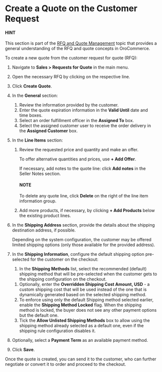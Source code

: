 <a id="quote-create-from-rfq"></a>

# Create a Quote on the Customer Request

<!-- begin_create_from_rqf -->

#### HINT
This section is part of the [RFQ and Quote Management](../../../../concept-guides/customers-sales/rfq-quotes/index.md#concept-guide-rfq-quotes) topic that provides a general understanding of the RFQ and quote concepts in OroCommerce.

To create a new quote from the customer request for quote (RFQ):

1. Navigate to **Sales > Requests for Quote** in the main menu.
2. Open the necessary RFQ by clicking on the respective line.
3. Click **Create Quote**.
   <!-- image New Quote > General -->
4. In the **General** section:
   1. Review the information provided by the customer.
   2. Enter the quote expiration information in the **Valid Until** date and time boxes.
   3. Select an order fulfillment officer in the **Assigned To** box.
   4. Select the assigned customer user to receive the order delivery in the **Assigned Customer** box.

   <!-- image New Quote > Line Items (filled) -->
5. In the **Line Items** section:
   1. Review the requested price and quantity and make an offer.
      <!-- image Sample offer. -->

      To offer alternative quantities and prices, use **+ Add Offer**.
      <!-- image Add Offer -->

      If necessary, add notes to the quote line: click **Add notes** in the Seller Notes section.
      <!-- image Notes -->

      #### NOTE
      To delete any quote line, click **Delete** on the right of the line item information group.

      <!-- image Delete? -->
   2. Add more products, if necessary, by clicking **+ Add Products** below the existing product lines.

   > <!-- image Add Product -->
6. In the **Shipping Address** section, provide the details about the shipping destination address, if possible.
   <!-- image Shipping address -->

   Depending on the system configuration, the customer may be offered limited shipping options (only those available for the provided address).
   <!-- image Shipping Options. -->
7. In the **Shipping Information**, configure the default shipping option pre-selected for the customer on the checkout:
   <!-- a) In the **Shipping Methods** list, tick the boxes next to the shipping methods you would like the customer to use for this order delivery. -->
   1. In the **Shipping Methods** list, select the recommended (default) shipping method that will be pre-selected when the customer gets to the shipping configuration on the checkout.

   <!-- .. note:: When none of the methods are selected, the customer can use any listed methods. -->
   <!-- .. note:: Once you change the existing settings, the previous configuration will be saved for your information in the previously Selected Shipping Method log above the list of the shipping methods. -->
   <!-- b) If necessary, select the preferred shipping method from the **Default Shipping Method** list. The customer can change the option to any other available shipping method. -->
   1. Optionally, enter the **Overridden Shipping Cost Amount, USD** - a custom shipping cost that will be used instead of the one that is dynamically generated based on the selected shipping method.
   2. To enforce using only the default Shipping method selected earlier, enable the **Shipping Method Locked** flag. When the shipping method is locked, the buyer does not see any other payment options but the default one.
   3. Tick the **Allow Unlisted Shipping Methods** box to allow using the shipping method already selected as a default one, even if the shipping rule configuration disables it.
8. Optionally, select a **Payment Term** as an available payment method.
9. Click **Save**.

Once the quote is created, you can send it to the customer, who can further negotiate or convert it to order and proceed to the checkout.
